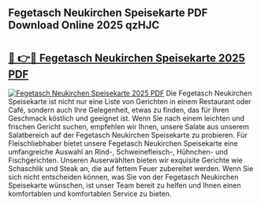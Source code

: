 ## Fegetasch Neukirchen Speisekarte PDF Download Online 2025 qzHJC

# <h2><a href="http://gc7fxp.nevu.top/?p=Fegetasch+Neukirchen+Speisekarte">🔗 👉🔴 Fegetasch Neukirchen Speisekarte 2025 PDF</a></h2>

[![Fegetasch Neukirchen Speisekarte 2025 PDF](https://i.imgur.com/dBaPXMq.png)](http://gc7fxp.nevu.top/?p=Fegetasch+Neukirchen+Speisekarte)
Die Fegetasch Neukirchen Speisekarte ist nicht nur eine Liste von Gerichten in einem Restaurant oder Café, sondern auch Ihre Gelegenheit, etwas zu finden, das für Ihren Geschmack köstlich und geeignet ist. Wenn Sie nach einem leichten und frischen Gericht suchen, empfehlen wir Ihnen, unsere Salate aus unserem Salatbereich auf der Fegetasch Neukirchen Speisekarte zu probieren. Für Fleischliebhaber bietet unsere Fegetasch Neukirchen Speisekarte eine umfangreiche Auswahl an Rind-, Schweinefleisch-, Hühnchen- und Fischgerichten. Unseren Auserwählten bieten wir exquisite Gerichte wie Schaschlik und Steak an, die auf fettem Feuer zubereitet werden. Wenn Sie sich nicht entscheiden können, was Sie von der Fegetasch Neukirchen Speisekarte wünschen, ist unser Team bereit zu helfen und Ihnen einen komfortablen und komfortablen Service zu bieten.
